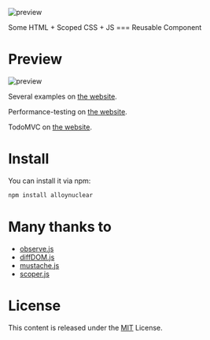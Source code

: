 ![preview](http://alloyteam.github.io/Nuclear/img/nuclear.png)

Some HTML + Scoped CSS + JS  ===  Reusable Component

# Preview



![preview](http://alloyteam.github.io/Nuclear/img/guide.png)

Several examples on [the website](http://alloyteam.github.io/Nuclear/en.html).

Performance-testing on [the website](http://alloyteam.github.io/Nuclear/pt/).

TodoMVC on [the website](http://alloyteam.github.io/Nuclear/todomvc/).

# Install

You can install it via npm:

```html
npm install alloynuclear
```

# Many thanks to
* [observe.js](https://github.com/kmdjs/observejs)
* [diffDOM.js](https://github.com/fiduswriter/diffDOM) 
* [mustache.js](https://github.com/janl/mustache.js) 
* [scoper.js](https://github.com/thomaspark/scoper) 

# License
This content is released under the [MIT](http://opensource.org/licenses/MIT) License.
